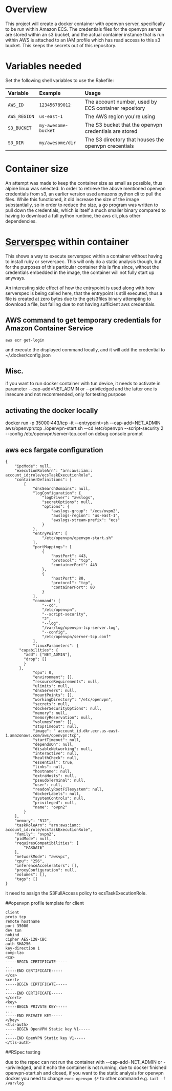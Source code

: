 # Overview

This project will create a docker container with openvpn server, specifically to
be run within Amazon ECS.  The credentials files for the openvpn server are
stored within an s3 bucket, and the actual container instance that is run within
AWS is attached to an IAM profile which has read access to this s3 bucket.  This
keeps the secrets out of this repository.

# Variables needed

Set the following shell variables to use the Rakefile:

| Variable     | Example             | Usage                                                 |
|:-------------|:--------------------|:------------------------------------------------------|
| `AWS_ID`     | `123456789012`      | The account number, used by ECS container repository  |
| `AWS_REGION` | `us-east-1`         | The AWS region you're using                           |
| `S3_BUCKET`  | `my-awesome-bucket` | The S3 bucket that the openvpn credentials are stored |
| `S3_DIR`     | `my/awesome/dir`    | The S3 directory that houses the openvpn crecentials  |

# Container size

An attempt was made to keep the container size as small as possible, thus alpine
linux was selected. In order to retrieve the above mentioned openvpn credentials
from s3, an earlier version used amazons python cli to pull the files.  While
this functioned, it did increase the size of the image substantially, so in
order to reduce the size, a go program was written to pull down the credentials,
which is itself a much smaller binary compared to having to download a full
python runtime, the aws cli, plus other dependencies.

# [Serverspec](http://serverspec.org) within container

This shows a way to execute serverspec within a container without having to
install ruby or serverspec.  This will only do a static analysis though, but for
the purposes of this particular container this is fine since, without the
credentials embedded in the image, the container will not fully start up
anyways.

An interesting side effect of how the entrypoint is used along with how
serverspec is being called here, that the entrypoint is still executed, thus a
file is created at zero bytes due to the gets3files binary attempting to
download a file, but failing due to not having sufficient aws credentials.

## AWS command to get temporary credentials for Amazon Container Service

`aws ecr get-login`

and execute the displayed command locally, and it will add the credential to ~/.docker/config.json

## Misc.

if you want to run docker container with tun device, it needs to activate in parameter --cap-add=NET_ADMIN or --priviledged
and the latter one is insecure and not recommended, only for testing purpose

## activating the docker locally

docker run -p 35000:443/tcp -it --entrypoint=sh --cap-add=NET_ADMIN aws/openvpn:tcp
./openvpn-start.sh --cd /etc/openvpn --script-security 2 --config /etc/openvpn/server-tcp.conf
on debug console prompt

## aws ecs fargate configuration

```
{
    "ipcMode": null,
    "executionRoleArn": "arn:aws:iam:: account_id:role/ecsTaskExecutionRole",
    "containerDefinitions": [
        {
            "dnsSearchDomains": null,
            "logConfiguration": {
                "logDriver": "awslogs",
                "secretOptions": null,
                "options": {
                    "awslogs-group": "/ecs/ovpn2",
                    "awslogs-region": "us-east-1",
                    "awslogs-stream-prefix": "ecs"
                }
            },
            "entryPoint": [
                "/etc/openvpn/openvpn-start.sh"
            ],
            "portMappings": [
                {
                    "hostPort": 443,
                    "protocol": "tcp",
                    "containerPort": 443
                },
                {
                    "hostPort": 80,
                    "protocol": "tcp",
                    "containerPort": 80
                }
            ],
            "command": [
                "--cd",
                "/etc/openvpn",
                "--script-security",
                "2",
                "--log",
                "/var/log/openvpn-tcp-server.log",
                "--config",
                "/etc/openvpn/server-tcp.conf"
            ],
            "linuxParameters": {
      "capabilities": {
        "add": ["NET_ADMIN"],
        "drop": []
        }
      },
            "cpu": 0,
            "environment": [],
            "resourceRequirements": null,
            "ulimits": null,
            "dnsServers": null,
            "mountPoints": [],
            "workingDirectory": "/etc/openvpn",
            "secrets": null,
            "dockerSecurityOptions": null,
            "memory": null,
            "memoryReservation": null,
            "volumesFrom": [],
            "stopTimeout": null,
            "image": " account_id.dkr.ecr.us-east-1.amazonaws.com/aws/openvpn:tcp",
            "startTimeout": null,
            "dependsOn": null,
            "disableNetworking": null,
            "interactive": null,
            "healthCheck": null,
            "essential": true,
            "links": null,
            "hostname": null,
            "extraHosts": null,
            "pseudoTerminal": null,
            "user": null,
            "readonlyRootFilesystem": null,
            "dockerLabels": null,
            "systemControls": null,
            "privileged": null,
            "name": "ovpn2"
        }
    ],
    "memory": "512",
    "taskRoleArn": "arn:aws:iam:: account_id:role/ecsTaskExecutionRole",
    "family": "ovpn2",
    "pidMode": null,
    "requiresCompatibilities": [
        "FARGATE"
    ],
    "networkMode": "awsvpc",
    "cpu": "256",
    "inferenceAccelerators": [],
    "proxyConfiguration": null,
    "volumes": [],
    "tags": []
}
```
it need to assign the S3FullAccess policy to ecsTaskExecutionRole.

##openvpn profile template for client

```
client
proto tcp
remote hostname
port 35000
dev tun
nobind
cipher AES-128-CBC
auth SHA256
key-direction 1
comp-lzo
<ca>
-----BEGIN CERTIFICATE-----
...
-----END CERTIFICATE-----
</ca>
<cert>
-----BEGIN CERTIFICATE-----
...
-----END CERTIFICATE-----
</cert>
<key>
-----BEGIN PRIVATE KEY-----
...
-----END PRIVATE KEY-----
</key>
<tls-auth>
-----BEGIN OpenVPN Static key V1-----
...
-----END OpenVPN Static key V1-----
</tls-auth>
```

##RSpec testing

due to the rspec can not run the container with --cap-add=NET_ADMIN or --priviledged, and it echo the container is not running, due to docker finished openvpn-start.sh and closed, if you want to the static analysis for openvpn docker you need to change `exec openvpn $*` to other command e.g. `tail -f /var/log`
